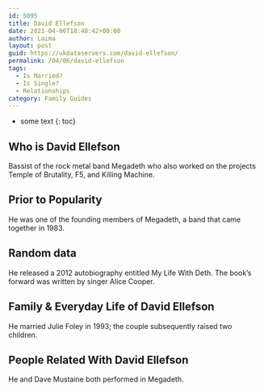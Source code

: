```yaml
---
id: 5095
title: David Ellefson
date: 2021-04-06T18:48:42+00:00
author: Laima
layout: post
guid: https://ukdataservers.com/david-ellefson/
permalink: /04/06/david-ellefson
tags:
  - Is Married?
  - Is Single?
  - Relationships
category: Family Guides
---
```


* some text
{: toc}


## Who is David Ellefson
                  
                  
                  
Bassist of the rock metal band Megadeth who also worked on the projects Temple of Brutality, F5, and Killing Machine.
                  
              
            
              
            
                
                
                
## Prior to Popularity
                  
                  
                  
He was one of the founding members of Megadeth, a band that came together in 1983.
                  
              
            
              
            
                
                
                
## Random data
                  
                  
                  
He released a 2012 autobiography entitled My Life With Deth. The book&#8217;s forward was written by singer Alice Cooper.
                  
              
            
              
            
                
                
                
## Family & Everyday Life of David Ellefson
                  
                  
                  
He married Julie Foley in 1993; the couple subsequently raised two children.
                  
              
            
              
            
                
                
                
## People Related With David Ellefson
                  
                  
                  
He and Dave Mustaine both performed in Megadeth.
                  
              
            
              
            
                
              
            
              
              
            
            
              
            
          
          
          
